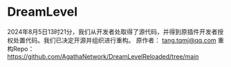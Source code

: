 # DreamLevel
2024年8月5日13时21分，我们从开发者处取得了源代码，并得到原插件开发者授权处置代码。我们已决定开源并组织进行重构。
原作者： tang.tqmj@qq.com
重构Repo： https://github.com/AgathaNetwork/DreamLevelReloaded/tree/main
